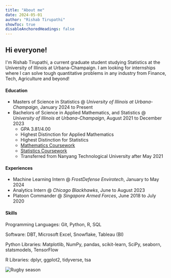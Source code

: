 ```yaml
---
title: "About me"
date: 2024-05-01
author: "Rishab Tirupathi"
showToc: true
disableAnchoredHeadings: false
---
```

## Hi everyone!

I'm Rishab Tirupathi, a current graduate student studying Statistics at the University of Illinois at Urbana-Champaign. I am looking for internships where I can solve tough quantitative problems in any industry from Finance, Tech, Agriculture and beyond! 

#### Education
+ Masters of Science in Statistics @ _University of Illinois at Urbana-Champaign_, January 2024 to Present
+ Bachelors of Science in Applied Mathematics, and Statistics @ _University of Illinois at Urbana-Champaign_, August 2021 to December 2023
  * GPA 3.81/4.00
  * Highest Distinction for Applied Mathematics
  * Highest Distinction for Statistics
  * [Mathematics Coursework](https://rishab-t0910.github.io/website/courses/math)
  * [Statistics Coursework](https://rishab-t0910.github.io/website/courses/stats)
  * Transferred from Nanyang Technological University after May 2021
 
#### Experiences
+ Machine Learning Intern @ _FrostDefense Envirotech_, January to May 2024
+ Analytics Intern @ _Chicago Blackhawks_, June to August 2023
+ Platoon Commander @ _Singapore Armed Forces_, June 2018 to July 2020

#### Skills
Programming Languages: Git, Python, R, SQL

Software: DBT, Microsoft Excel, Snowflake, Tableau (BI)

Python Libraries: Matplotlib, NumPy, pandas, scikit-learn, SciPy, seaborn, statsmodels, TensorFlow

R Libraries: dplyr, ggplot2, tidyverse, tsa

![Rugby season](website/main/static/rugby.jpeg)
